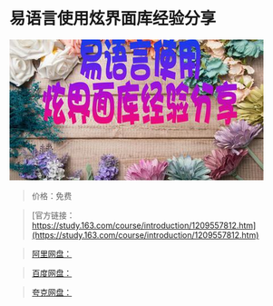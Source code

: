 # 易语言使用炫界面库经验分享

![img](../../../assets/study163/free/f7bcf9d995ca459798c88643ec077b2d.jpg)

> 价格：免费

> [官方链接：https://study.163.com/course/introduction/1209557812.htm](https://study.163.com/course/introduction/1209557812.htm)

> [阿里网盘：]()

> [百度网盘：]()

> [夸克网盘：]()
